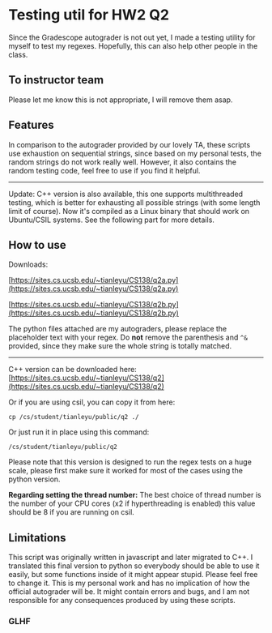# Testing util for HW2 Q2
Since the Gradescope autograder is not out yet, I made a testing utility for myself to test my regexes. Hopefully, this can also help other people in the class. 

## To instructor team
Please let me know this is not appropriate, I will remove them asap.

## Features
In comparison to the autograder provided by our lovely TA, these scripts use exhaustion on sequential strings, since based on my personal tests, the random strings do not work really well. However, it also contains the random testing code, feel free to use if you find it helpful.

----
Update: C++ version is also available, this one supports multithreaded testing, which is better for exhausting all possible strings (with some length limit of course). Now it's compiled as a Linux binary that should work on Ubuntu/CSIL systems. See the following part for more details.

## How to use
Downloads:

[https://sites.cs.ucsb.edu/~tianleyu/CS138/q2a.py](https://sites.cs.ucsb.edu/~tianleyu/CS138/q2a.py)

[https://sites.cs.ucsb.edu/~tianleyu/CS138/q2b.py](https://sites.cs.ucsb.edu/~tianleyu/CS138/q2b.py)

The python files attached are my autograders, please replace the placeholder text with your regex. Do **not** remove the parenthesis and `^&` provided, since they make sure the whole string is totally matched.

----
C++ version can be downloaded here: [https://sites.cs.ucsb.edu/~tianleyu/CS138/q2](https://sites.cs.ucsb.edu/~tianleyu/CS138/q2)

Or if you are using csil, you can copy it from here:
```
cp /cs/student/tianleyu/public/q2 ./
```
Or just run it in place using this command:
```
/cs/student/tianleyu/public/q2
```
Please note that this version is designed to run the regex tests on a huge scale, please first make sure it worked for most of the cases using the python version.

**Regarding setting the thread number:** The best choice of thread number is the number of your CPU cores (x2 if hyperthreading is enabled) this value should be 8 if you are running on csil.

## Limitations
This script was originally written in javascript and later migrated to C++. I translated this final version to python so everybody should be able to use it easily, but some functions inside of it might appear stupid. Please feel free to change it. This is my personal work and has no implication of how the official autograder will be. It might contain errors and bugs, and I am not responsible for any consequences produced by using these scripts.

### GLHF
